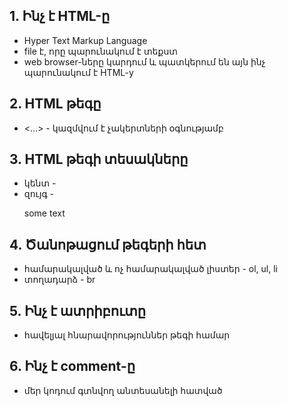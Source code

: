 ## 1. Ինչ է HTML-ը

- Hyper Text Markup Language
- file է, որը պարունակում է տեքստ
- web browser-ները կարդում և պատկերում են այն ինչ պարունակում է HTML-y

## 2. HTML թեգը

- <...> - կազմվում է չակերտների օգնությամբ

## 3. HTML թեգի տեսակները

- կենտ - <br>
- զույգ - <p> some text </p>

## 4. Ծանոթացում թեգերի հետ

- համարակալված և ոչ համարակալված լիստեր - ol, ul, li
- տողադարձ - br

## 5. Ինչ է ատրիբուտը

- հավելյալ հնարավորություններ թեգի համար

## 6. Ինչ է comment-ը

- մեր կոդում գտնվող անտեսանելի հատված
